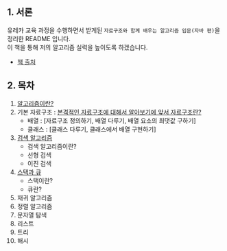 ## 1. 서론
유레카 교육 과정을 수행하면서 받게된 `자료구조와 함께 배우는 알고리즘 입문(자바 편)`을 정리한 README 입니다.  
이 책을 통해 저의 알고리즘 실력을 높이도록 하겠습니다.

- <a href="https://m.yes24.com/Goods/Detail/109185787">책 출처</a>

## 2. 목차
1. <a href="https://yuchan-log.notion.site/09a6324df4f146e297e9674d3a6aa0d5?pvs=4">알고리즘이란?</a>
2. 기본 자료구조 : [본격적인 자료구조에 대해서 알아보기에 앞서 자료구조란?](https://yuchan-log.notion.site/205d809fedd444bba89586034500d59c?pvs=4)
    - 배열 : [자료구조 정의하기, 배열 다루기, 배열 요소의 최댓값 구하기]  
    - 클래스 : [클래스 다루기, 클래스에서 배열 구현하기]  
3. <a href="https://yuchan-log.notion.site/914688cf53774aee8396557f3bd21715?pvs=4">검색 알고리즘</a>
    - 검색 알고리즘이란?
    - 선형 검색
    - 이진 검색
4. <a href="https://yuchan-log.notion.site/0b417cf3d9d545338998d7cb03f3e42b?pvs=4">스택과 큐</a>
    - 스택이란?
    - 큐란?
5. 재귀 알고리즘
6. 정렬 알고리즘
7. 문자열 탐색
8. 리스트
9. 트리
10. 해시